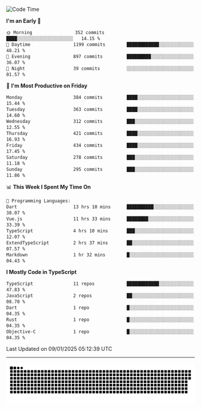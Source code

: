 <!--
<picture>
  <source
    srcset="https://github-readme-stats.vercel.app/api?username=kevinxft&show_icons=true&theme=dark"
    media="(prefers-color-scheme: dark)"
  />
  <source
    srcset="https://github-readme-stats.vercel.app/api?username=kevinxft&show_icons=true"
    media="(prefers-color-scheme: light), (prefers-color-scheme: no-preference)"
  />
  <img src="https://github-readme-stats.vercel.app/api?username=kevinxft&show_icons=true" />
</picture>
-->

<!--START_SECTION:waka-->
![Code Time](http://img.shields.io/badge/Code%20Time-2%2C996%20hrs%2051%20mins-blue)

**I'm an Early 🐤** 

```text
🌞 Morning                352 commits         ████░░░░░░░░░░░░░░░░░░░░░   14.15 % 
🌆 Daytime                1199 commits        ████████████░░░░░░░░░░░░░   48.21 % 
🌃 Evening                897 commits         █████████░░░░░░░░░░░░░░░░   36.07 % 
🌙 Night                  39 commits          ░░░░░░░░░░░░░░░░░░░░░░░░░   01.57 % 
```
📅 **I'm Most Productive on Friday** 

```text
Monday                   384 commits         ████░░░░░░░░░░░░░░░░░░░░░   15.44 % 
Tuesday                  363 commits         ████░░░░░░░░░░░░░░░░░░░░░   14.60 % 
Wednesday                312 commits         ███░░░░░░░░░░░░░░░░░░░░░░   12.55 % 
Thursday                 421 commits         ████░░░░░░░░░░░░░░░░░░░░░   16.93 % 
Friday                   434 commits         ████░░░░░░░░░░░░░░░░░░░░░   17.45 % 
Saturday                 278 commits         ███░░░░░░░░░░░░░░░░░░░░░░   11.18 % 
Sunday                   295 commits         ███░░░░░░░░░░░░░░░░░░░░░░   11.86 % 
```


📊 **This Week I Spent My Time On** 

```text
💬 Programming Languages: 
Dart                     13 hrs 10 mins      ██████████░░░░░░░░░░░░░░░   38.07 % 
Vue.js                   11 hrs 33 mins      ████████░░░░░░░░░░░░░░░░░   33.39 % 
TypeScript               4 hrs 10 mins       ███░░░░░░░░░░░░░░░░░░░░░░   12.07 % 
ExtendTypeScript         2 hrs 37 mins       ██░░░░░░░░░░░░░░░░░░░░░░░   07.57 % 
Markdown                 1 hr 32 mins        █░░░░░░░░░░░░░░░░░░░░░░░░   04.43 % 
```

**I Mostly Code in TypeScript** 

```text
TypeScript               11 repos            ████████████░░░░░░░░░░░░░   47.83 % 
JavaScript               2 repos             ██░░░░░░░░░░░░░░░░░░░░░░░   08.70 % 
Dart                     1 repo              █░░░░░░░░░░░░░░░░░░░░░░░░   04.35 % 
Rust                     1 repo              █░░░░░░░░░░░░░░░░░░░░░░░░   04.35 % 
Objective-C              1 repo              █░░░░░░░░░░░░░░░░░░░░░░░░   04.35 % 
```




 Last Updated on 09/01/2025 05:12:39 UTC
<!--END_SECTION:waka-->

---

<picture>
  <source media="(prefers-color-scheme: dark)" srcset="https://raw.githubusercontent.com/kevinxft/kevinxft/output/github-contribution-grid-snake-dark.svg">
  <source media="(prefers-color-scheme: light)" srcset="https://raw.githubusercontent.com/kevinxft/kevinxft/output/github-contribution-grid-snake.svg">
  <img alt="github contribution grid snake animation" src="https://raw.githubusercontent.com/kevinxft/kevinxft/output/github-contribution-grid-snake.svg">
</picture>